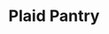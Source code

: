 ---
title: "Plaid Pantry"
url: /portland/plaid-pantry-northeast-glisan-street-2/
shop: Lebensmittel
---